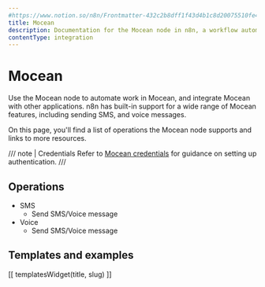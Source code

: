 ```yaml
---
#https://www.notion.so/n8n/Frontmatter-432c2b8dff1f43d4b1c8d20075510fe4
title: Mocean
description: Documentation for the Mocean node in n8n, a workflow automation platform. Includes details of operations and configuration, and links to examples and credentials information.
contentType: integration
---
```


# Mocean

Use the Mocean node to automate work in Mocean, and integrate Mocean with other applications. n8n has built-in support for a wide range of Mocean features, including sending SMS, and voice messages. 

On this page, you'll find a list of operations the Mocean node supports and links to more resources.

/// note | Credentials
Refer to [Mocean credentials](/integrations/builtin/credentials/mocean/) for guidance on setting up authentication. 
///

## Operations

* SMS
    * Send SMS/Voice message
* Voice
    * Send SMS/Voice message

## Templates and examples

<!-- see https://www.notion.so/n8n/Pull-in-templates-for-the-integrations-pages-37c716837b804d30a33b47475f6e3780 -->
[[ templatesWidget(title, slug) ]]
